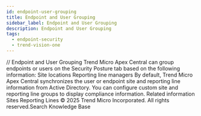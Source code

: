 ```yaml
---
id: endpoint-user-grouping
title: Endpoint and User Grouping
sidebar_label: Endpoint and User Grouping
description: Endpoint and User Grouping
tags:
  - endpoint-security
  - trend-vision-one
---
```


/*<![CDATA[*/ $('#title').html($('meta[name=map-description]').attr('content')); /*]]>*/ Endpoint and User Grouping Trend Micro Apex Central can group endpoints or users on the Security Posture tab based on the following information: Site locations Reporting line managers By default, Trend Micro Apex Central synchronizes the user or endpoint site and reporting line information from Active Directory. You can configure custom site and reporting line groups to display compliance information. Related information Sites Reporting Lines © 2025 Trend Micro Incorporated. All rights reserved.Search Knowledge Base